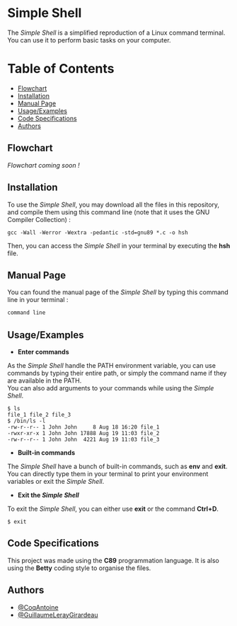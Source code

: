 # Simple Shell

The *Simple Shell* is a simplified reproduction of a Linux command terminal. You can use it to perform basic tasks on your computer. 

# Table of Contents

- [Flowchart](#flowchart)
- [Installation](#installation)
- [Manual Page](#manual-page)
- [Usage/Examples](#usageexamples)
- [Code Specifications](#code-specifications)
- [Authors](#authors)

## Flowchart

*Flowchart coming soon !*

## Installation

To use the *Simple Shell*, you may download all the files in this repository, and compile them using this command line (note that it uses the GNU Compiler Collection) :

````
gcc -Wall -Werror -Wextra -pedantic -std=gnu89 *.c -o hsh
````

Then, you can access the *Simple Shell* in your terminal by executing the **hsh** file. 

## Manual Page

You can found the manual page of the *Simple Shell* by typing this command line in your terminal :

````C
command line

````
## Usage/Examples

- **Enter commands**

As the *Simple Shell* handle the PATH environment variable, you can use commands by typing their entire path, or simply the command name if they are available in the PATH.  
You can also add arguments to your commands while using the *Simple Shell*. 

````
$ ls
file_1 file_2 file_3
$ /bin/ls -l
-rw-r--r-- 1 John John     8 Aug 18 16:20 file_1
-rwxr-xr-x 1 John John 17888 Aug 19 11:03 file_2
-rw-r--r-- 1 John John  4221 Aug 19 11:03 file_3
````

- **Built-in commands**

The *Simple Shell* have a bunch of built-in commands, such as **env** and **exit**. You can directly type them in your terminal to print your environment variables or exit the *Simple Shell*.  

- **Exit the *Simple Shell***

To exit the *Simple Shell*, you can either use **exit** or the command **Ctrl+D**.

````
$ exit
```` 

## Code Specifications

This project was made using the **C89** programmation language. It is also using the **Betty** coding style to organise the files. 
## Authors

- [@CoqAntoine](https://github.com/CoqAntoine)
- [@GuillaumeLerayGirardeau](https://github.com/GuillaumeLerayGirardeau)
